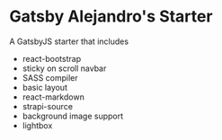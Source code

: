 # Gatsby Alejandro's Starter

A GatsbyJS starter that includes

- react-bootstrap
- sticky on scroll navbar
- SASS compiler
- basic layout
- react-markdown
- strapi-source
- background image support
- lightbox
